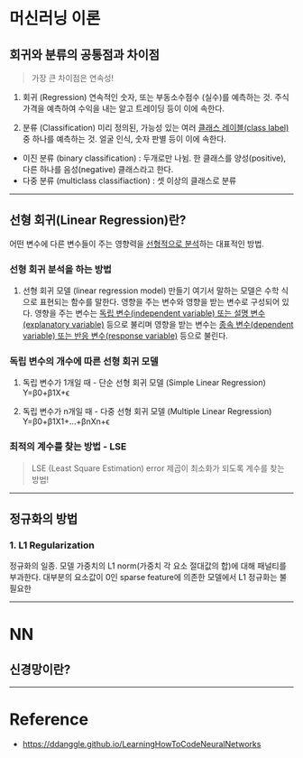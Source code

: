 
# 머신러닝 이론

## 회귀와 분류의 공통점과 차이점

> 가장 큰 차이점은 연속성!

1. 회귀 (Regression)
연속적인 숫자, 또는 부동소수점수 (실수)를 예측하는 것. 주식 가격을 예측하여 수익을 내는 알고 트레이딩 등이 이에 속한다. 

2. 분류 (Classification)
미리 정의된, 가능성 있는 여러 <u>클래스 레이블(class label)</u> 중 하나를 예측하는 것. 얼굴 인식, 숫자 판별 등이 이에 속한다.
- 이진 분류 (binary classification) : 두개로만 나뉨. 한 클래스를 양성(positive), 다른 하나를 음성(negative) 클래스라고 한다. 
- 다중 분류 (multiclass classifiaction) : 셋 이상의 클래스로 분류

---

## 선형 회귀(Linear Regression)란?
어떤 변수에 다른 변수들이 주는 영향력을 <u>선형적으로 분석</u>하는 대표적인 방법.

### 선형 회귀 분석을 하는 방법
1. 선형 회귀 모델 (linear regression model) 만들기
여기서 말하는 모델은 수학 식으로 표현되는 함수를 말한다. 영향을 주는 변수와 영향을 받는 변수로 구성되어 있다. 영향을 주는 변수는 <u>독립 변수(independent variable) 또는 설명 변수(explanatory variable)</u> 등으로 불리며 영향을 받는 변수는 <u>종속 변수(dependent variable) 또는 반응 변수(response variable)</u> 등으로 불린다.

### 독립 변수의 개수에 따른 선형 회귀 모델
1. 독립 변수가 1개일 때 - 단순 선형 회귀 모델 (Simple Linear Regression)
 Y=β0+β1X+ϵ

2. 독립 변수가 n개일 때 - 다중 선형 회귀 모델 (Multiple Linear Regression)
 Y=β0+β1X1+…+βnXn+ϵ

### 최적의 계수를 찾는 방법 - LSE
> LSE (Least Square Estimation)
error 제곱이 최소화가 되도록 계수를 찾는 방법!


---
## 정규화의 방법

### 1. L1 Regularization
정규화의 일종. 모델 가중치의 L1 norm(가중치 각 요소 절대값의 합)에 대해 패널티를 부과한다. 대부분의 요소값이 0인 sparse feature에 의존한 모델에서 L1 정규화는 불필요한 

---

# NN

## 신경망이란?


---

# Reference
- <https://ddanggle.github.io/LearningHowToCodeNeuralNetworks>

